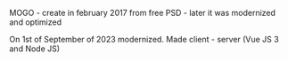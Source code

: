 MOGO - create in february 2017 from free PSD - later it was modernized and optimized

On 1st of September of 2023 modernized. Made client - server (Vue JS 3 and Node JS)
